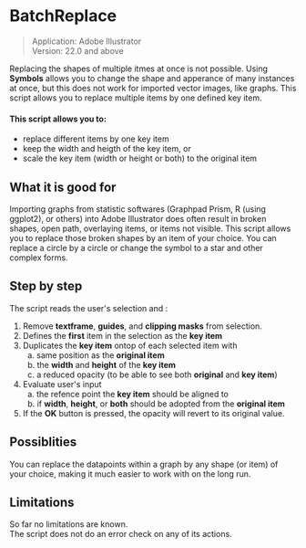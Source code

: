 # BatchReplace
>Application: Adobe Illustrator<br>
Version: 22.0 and above

Replacing the shapes of multiple itmes at once is not possible. Using **Symbols** allows you to change the shape and apperance of many instances at once, but this does not work for imported vector images, like graphs. This script allows you to replace multiple items by one defined key item.

#### This script allows you to: 
- replace different items by one key item
- keep the width and heigth of the key item, or
- scale the key item (width or height or both) to the original item

## What it is good for
Importing graphs from statistic softwares (Graphpad Prism, R (using ggplot2), or others) into Adobe Illustrator does often result in broken shapes, open path, overlaying items, or items not visible. This script allows you to replace those broken shapes by an item of your choice. You can replace a circle by a circle or change the symbol to a star and other complex forms.

## Step by step
The script reads the user's selection and :
1. Remove **textframe**, **guides**, and **clipping masks** from selection.
2. Defines the **first** item in the selection as the **key item**
3. Duplicates the **key item** ontop of each selected item with
    <br>&nbsp; a. same position as the **original item**
    <br>&nbsp; b. the **width** and **height** of the **key item**
    <br>&nbsp; c. a reduced opacity (to be able to see both **original** and **key item**)
4. Evaluate user's input
    <br>&nbsp; a. the refence point the **key item** should be aligned to
    <br>&nbsp; b. if **width**, **height**, or **both** should be adopted from the **original item**
5. If the **OK** button is pressed, the opacity will revert to its original value.

## Possiblities
You can replace the datapoints within a graph by any shape (or item) of your choice, making it much easier to work with on the long run.

## Limitations
So far no limitations are known. <br>
The script does not do an error check on any of its actions.
